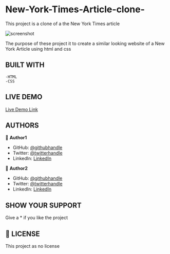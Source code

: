 # New-York-Times-Article-clone-
This project is a clone of a the New York Times article

![screenshot](images/screenshot.png)

The purpose of these project it to create a similar looking website of a New York Article using html and css

## BUILT WITH

    -HTML
    -CSS

## LIVE DEMO

[Live Demo Link](https://livedemo.com)

##  AUTHORS

👤 **Author1**

- GitHub: [@githubhandle](https://github.com/widzthedvloper)
- Twitter: [@twitterhandle](https://twitter.com/widzthedvloper)
- LinkedIn: [LinkedIn](https://www.linkedin.com/in/widzmarc-jean-nesly-phelle-252a26129/)

👤 **Author2**

- GitHub: [@githubhandle](https://github.com/ixboy) 
- Twitter: [@twitterhandle](https://twitter.com/ismaelixboy) 
- LinkedIn: [LinkedIn](https://www.linkedin.com/in/ismael-antonio-0b7712114/) 

## SHOW YOUR SUPPORT
Give a * if you like the project

## 📝 LICENSE
This project as no license
